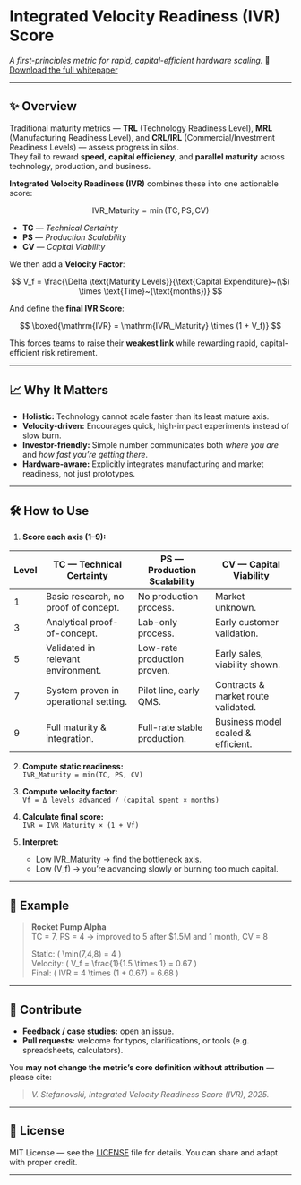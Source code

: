 # Integrated Velocity Readiness (IVR) Score

*A first-principles metric for rapid, capital-efficient hardware scaling.*
📄 [Download the full whitepaper](./Integrated_Velocity_Readiness_Whitepaper.pdf)

---

## ✨ Overview

Traditional maturity metrics — **TRL** (Technology Readiness Level), **MRL** (Manufacturing Readiness Level), and **CRL/IRL** (Commercial/Investment Readiness Levels) — assess progress in silos.  
They fail to reward **speed**, **capital efficiency**, and **parallel maturity** across technology, production, and business.

**Integrated Velocity Readiness (IVR)** combines these into one actionable score:

$$
\mathrm{IVR\_Maturity} = \min(\mathrm{TC},\mathrm{PS},\mathrm{CV})
$$

- **TC** — *Technical Certainty*  
- **PS** — *Production Scalability*  
- **CV** — *Capital Viability*

We then add a **Velocity Factor**:

$$
V_f = \frac{\Delta \text{Maturity Levels}}{\text{Capital Expenditure}~(\$) \times \text{Time}~(\text{months})}
$$

And define the **final IVR Score**:

$$
\boxed{\mathrm{IVR} = \mathrm{IVR\_Maturity} \times (1 + V_f)}
$$

This forces teams to raise their **weakest link** while rewarding rapid, capital-efficient risk retirement.

---

## 📈 Why It Matters

- **Holistic:** Technology cannot scale faster than its least mature axis.  
- **Velocity-driven:** Encourages quick, high-impact experiments instead of slow burn.  
- **Investor-friendly:** Simple number communicates both *where you are* and *how fast you’re getting there*.  
- **Hardware-aware:** Explicitly integrates manufacturing and market readiness, not just prototypes.

---

## 🛠️ How to Use

1. **Score each axis (1–9):**

| Level | TC — Technical Certainty | PS — Production Scalability | CV — Capital Viability |
|-------|-------------------------|----------------------------|------------------------|
|1|Basic research, no proof of concept.|No production process.|Market unknown.|
|3|Analytical proof-of-concept.|Lab-only process.|Early customer validation.|
|5|Validated in relevant environment.|Low-rate production proven.|Early sales, viability shown.|
|7|System proven in operational setting.|Pilot line, early QMS.|Contracts & market route validated.|
|9|Full maturity & integration.|Full-rate stable production.|Business model scaled & efficient.|

2. **Compute static readiness:**  
`IVR_Maturity = min(TC, PS, CV)`

3. **Compute velocity factor:**  
`Vf = Δ levels advanced / (capital spent × months)`

4. **Calculate final score:**  
`IVR = IVR_Maturity × (1 + Vf)`
 
5. **Interpret:**  
   - Low IVR\_Maturity → find the bottleneck axis.  
   - Low \(V_f\) → you’re advancing slowly or burning too much capital.

---

## 🚀 Example

> **Rocket Pump Alpha**  
> TC = 7, PS = 4 → improved to 5 after \$1.5M and 1 month, CV = 8  
>
> Static: \( \min(7,4,8) = 4 \)  
> Velocity: \( V_f = \frac{1}{1.5 \times 1} = 0.67 \)  
> Final: \( IVR = 4 \times (1 + 0.67) = 6.68 \)

---

## 🤝 Contribute

- **Feedback / case studies:** open an [issue](../../issues).  
- **Pull requests:** welcome for typos, clarifications, or tools (e.g. spreadsheets, calculators).

You **may not change the metric’s core definition without attribution** — please cite:

> *V. Stefanovski, Integrated Velocity Readiness Score (IVR), 2025.*

---

## 📜 License

MIT License — see the [LICENSE](LICENSE) file for details.
You can share and adapt with proper credit.

---
